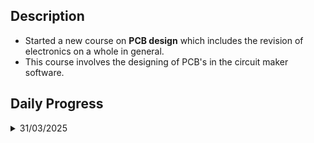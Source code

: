  ## Description
- Started a new course on **PCB design** which includes the revision of electronics on a whole in general.
- This course involves the designing of PCB's in the circuit maker software.

## Daily Progress

<details>
 <summary>31/03/2025</summary>
 
 - **Electronics** is derived from the word **electron**
 - There are two branches :
   ```mermaid
     graph TD;
     Electronics-->Analog
     Electronics-->Digital
   ```
 - **Analog Electronics** is a branch of electronics that deals with the time varying electrical signals whereas **Digital Electronics** deals with data that is binary in nature in forms of 0's and 1's.
 - A multimeter is a low cost all in one meter that measures various parameters such as voltage,current,frequency,test diodes,measure passive component values and so on.
 - Some of the passive components are :
   ```mermaid
   graph TD;
   Passive-->Resistor
   Passive-->Capacitor
   Passive-->Inductor
   ```
- **Digital Electronics** is a two state logic (0 or 1).Digital systems are always an approximate of the output.
- International System of Units or **SI Unit** is the widely accepted measurement unit.
-  *Scientific Notation* is standard way of writing numbers in mathematics.
-  All components in digital electronics are in terms of *Integrated Circuits*.
</details>
